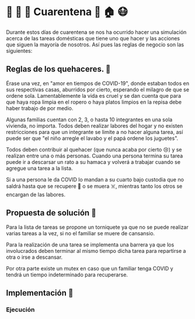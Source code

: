 # 🧹 🧻 🧽 Cuarentena 🦠 🏠 😷

Durante estos días de cuarentena se nos ha ocurrido hacer una simulación acerca de las tareas domésticas que tiene uno que hacer y las acciones que siguen la mayoría de nosotros. Así pues las reglas de negocio son las siguientes:

## Reglas de los quehaceres. 🤯

Érase una vez, en "amor en tiempos de COVID-19", donde estaban todos en sus respectivas casas, aburridos por cierto, esperando el milagro de que se ordene sola. Lamentablemente la vida es cruel y se dan cuenta que para que haya ropa limpia en el ropero o haya platos limpios en la repisa debe haber trabajo de por medio. 

Algunas familias cuentan con 2, 3, o hasta 10 integrantes en una sola vivienda, no importa. Todos deben realizar labores del hogar y no existen restricciones para que un integrante se limite a no hacer alguna tarea, así puede ser que "el niño arregle el lavabo y el papá ordene los juguetes".

Todos deben contribuir al quehacer (que nunca acaba por cierto 😢) y se realizan entre una o más personas. Cuando una persona termina su tarea puede ir a descarsar un rato a su hamaca y volverá a trabajar cuando se agregue una tarea a la lista. 

Si a una persona le da COVID lo mandan a su cuarto bajo custodia que no saldrá hasta que se recupere 💪 o se muera ☠️, mientras tanto los otros se encargan de las labores.

## Propuesta de solución 🤔

Para la lista de tareas se propone un torniquete ya que no se puede realizar varias tareas a la vez, si no el familiar se muere de cansansio.

Para la realización de una tarea se implementa una barrera ya que los involucrados deben terminar al mismo tiempo dicha tarea para repartirse a otra o irse a descansar.

Por otra parte existe un mutex en caso que un familiar tenga COVID y tendrá un tiempo indeterminado para recuperarse. 

## Implementación 🤩



### Ejecución